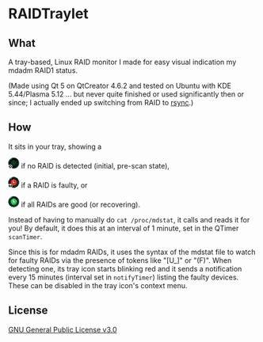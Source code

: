 # RAIDTraylet
## What
A tray-based, Linux RAID monitor I made for easy visual indication my mdadm RAID1 status.

(Made using Qt 5 on QtCreator 4.6.2 and tested on Ubuntu with KDE 5.44/Plasma 5.12 ... but never quite finished or used significantly then or since; I actually ended up switching from RAID to [rsync](https://wiki.archlinux.org/index.php/Rsync#As_a_backup_utility).)
## How
It sits in your tray, showing a

![alt text][green_dim] if no RAID is detected (initial, pre-scan state),

![alt text][red] if a RAID is faulty, or

![alt text][green] if all RAIDs are good (or recovering).

[green]: ./Images/green.png "Status = GOOD"
[red]: ./Images/red_blink.gif "Status = BAD"
[green_dim]: ./Images/green_dim_cbt.png "Status = MISSING"

Instead of having to manually do `cat /proc/mdstat`, it calls and reads it for you! By default, it does this at an interval of 1 minute, set in the QTimer `scanTimer`.

Since this is for mdadm RAIDs, it uses the syntax of the mdstat file to watch for faulty RAIDs via the presence of tokens like "[U_]" or "(F)". When detecting one, its tray icon starts blinking red and it sends a notification every 15 minutes (interval set in `notifyTimer`) listing the faulty devices. These can be disabled in the tray icon's context menu.

## License
[GNU General Public License v3.0](https://www.gnu.org/licenses/gpl-3.0.html)

